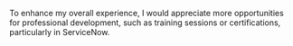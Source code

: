 To enhance my overall experience, I would appreciate more opportunities for professional development, such as training sessions or certifications, particularly in ServiceNow.
